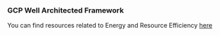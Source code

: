 ### GCP Well Architected Framework

You can find resources related to Energy and Resource Efficiency [here](https://cloud.google.com/architecture/framework/sustainability)
